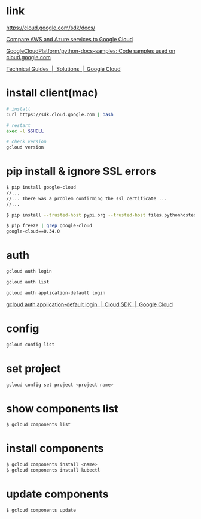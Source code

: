 # link
https://cloud.google.com/sdk/docs/

[Compare AWS and Azure services to Google Cloud](https://cloud.google.com/free/docs/aws-azure-gcp-service-comparison)


[GoogleCloudPlatform/python-docs-samples: Code samples used on cloud.google.com](https://github.com/GoogleCloudPlatform/python-docs-samples)

[Technical Guides  |  Solutions  |  Google Cloud](https://cloud.google.com/docs/tutorials)



# install client(mac)
```bash
# install
curl https://sdk.cloud.google.com | bash

# restart
exec -l $SHELL

# check version
gcloud version
```

# pip install & ignore SSL errors
```bash
$ pip install google-cloud
//...
//... There was a problem confirming the ssl certificate ...
//...

$ pip install --trusted-host pypi.org --trusted-host files.pythonhosted.org google-cloud

$ pip freeze | grep google-cloud
google-cloud==0.34.0
```


# auth
```bash
gcloud auth login

gcloud auth list

gcloud auth application-default login
```

[gcloud auth application-default login  |  Cloud SDK  |  Google Cloud](https://cloud.google.com/sdk/gcloud/reference/auth/application-default/login)


# config
```bash
gcloud config list
```

# set project
```bash
gcloud config set project <project name>
```

# show components list
```bash
$ gcloud components list
```

# install components
```bash
$ gcloud components install <name>
$ gcloud components install kubectl
```

# update components
```bash
$ gcloud components update

```

